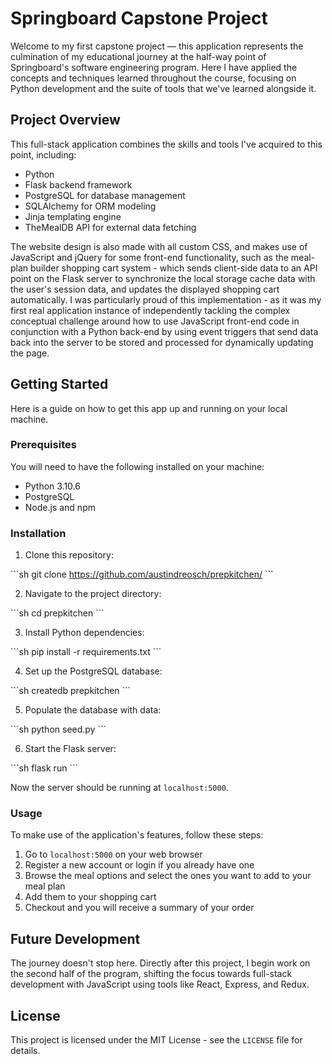 # Springboard Capstone Project 

Welcome to my first capstone project — this application represents the culmination of my educational journey at the half-way point of Springboard's software engineering program. Here I have applied the concepts and techniques learned throughout the course, focusing on Python development and the suite of tools that we've learned alongside it.

## Project Overview

This full-stack application combines the skills and tools I've acquired to this point, including:
- Python
- Flask backend framework
- PostgreSQL for database management
- SQLAlchemy for ORM modeling
- Jinja templating engine
- TheMealDB API for external data fetching

The website design is also made with all custom CSS, and makes use of JavaScript and jQuery for some front-end functionality, such as the meal-plan builder shopping cart system - which sends client-side data to an API point on the Flask server to synchronize the local storage cache data with the user's session data, and updates the displayed shopping cart automatically. I was particularly proud of this implementation - as it was my first real application instance of independently tackling the complex conceptual challenge around how to use JavaScript front-end code in conjunction with a Python back-end by using event triggers that send data back into the server to be stored and processed for dynamically updating the page.

## Getting Started

Here is a guide on how to get this app up and running on your local machine.

### Prerequisites

You will need to have the following installed on your machine:

- Python 3.10.6
- PostgreSQL
- Node.js and npm

### Installation

1. Clone this repository:

\`\`\`sh
git clone https://github.com/austindreosch/prepkitchen/
\`\`\`

2. Navigate to the project directory:

\`\`\`sh
cd prepkitchen
\`\`\`

3. Install Python dependencies:

\`\`\`sh
pip install -r requirements.txt
\`\`\`

4. Set up the PostgreSQL database:

\`\`\`sh
createdb prepkitchen
\`\`\`

5. Populate the database with data:

\`\`\`sh
python seed.py
\`\`\`

6. Start the Flask server:

\`\`\`sh
flask run
\`\`\`

Now the server should be running at `localhost:5000`.

### Usage

To make use of the application's features, follow these steps:

1. Go to `localhost:5000` on your web browser
2. Register a new account or login if you already have one
3. Browse the meal options and select the ones you want to add to your meal plan
4. Add them to your shopping cart
5. Checkout and you will receive a summary of your order

## Future Development

The journey doesn't stop here. Directly after this project, I begin work on the second half of the program, shifting the focus towards full-stack development with JavaScript using tools like React, Express, and Redux.

## License

This project is licensed under the MIT License - see the `LICENSE` file for details.
